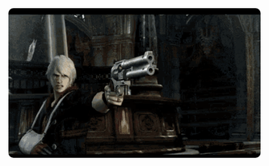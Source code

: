 #

<br/>

<div align="center">
  <img src="/nero.gif" align="center" height="300" width="550" style="border-radius: 10px" />
</div>

<br/>

#
